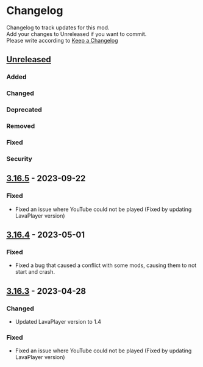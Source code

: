# Changelog
Changelog to track updates for this mod.  
    Add your changes to Unreleased if you want to commit.  
    Please write according to [Keep a Changelog](https://keepachangelog.com/en/1.0.0/)

## [Unreleased]

### Added

### Changed

### Deprecated

### Removed

### Fixed

### Security

## [3.16.5] - 2023-09-22

### Fixed
- Fixed an issue where YouTube could not be played (Fixed by updating LavaPlayer version)

## [3.16.4] - 2023-05-01

### Fixed
- Fixed a bug that caused a conflict with some mods, causing them to not start and crash.

## [3.16.3] - 2023-04-28

### Changed
- Updated LavaPlayer version to 1.4

### Fixed
- Fixed an issue where YouTube could not be played (Fixed by updating LavaPlayer version)

[Unreleased]: https://github.com/TeamFelnull/IamMusicPlayer/compare/v3.16.5...HEAD
[3.16.5]: https://github.com/TeamFelnull/IamMusicPlayer/compare/v3.16.4...v3.16.5
[3.16.4]: https://github.com/TeamFelnull/IamMusicPlayer/compare/v3.16.3...v3.16.4
[3.16.3]: https://github.com/TeamFelnull/IamMusicPlayer/commits/v3.16.3
